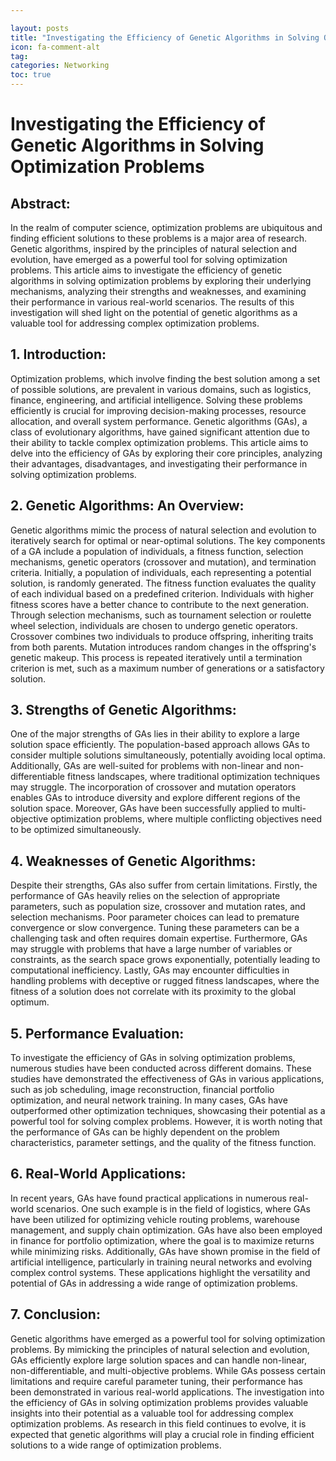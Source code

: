 ```yaml
---

layout: posts
title: "Investigating the Efficiency of Genetic Algorithms in Solving Optimization Problems"
icon: fa-comment-alt
tag:      
categories: Networking
toc: true
---
```




# Investigating the Efficiency of Genetic Algorithms in Solving Optimization Problems

## Abstract:
In the realm of computer science, optimization problems are ubiquitous and finding efficient solutions to these problems is a major area of research. Genetic algorithms, inspired by the principles of natural selection and evolution, have emerged as a powerful tool for solving optimization problems. This article aims to investigate the efficiency of genetic algorithms in solving optimization problems by exploring their underlying mechanisms, analyzing their strengths and weaknesses, and examining their performance in various real-world scenarios. The results of this investigation will shed light on the potential of genetic algorithms as a valuable tool for addressing complex optimization problems.

## 1. Introduction:
Optimization problems, which involve finding the best solution among a set of possible solutions, are prevalent in various domains, such as logistics, finance, engineering, and artificial intelligence. Solving these problems efficiently is crucial for improving decision-making processes, resource allocation, and overall system performance. Genetic algorithms (GAs), a class of evolutionary algorithms, have gained significant attention due to their ability to tackle complex optimization problems. This article aims to delve into the efficiency of GAs by exploring their core principles, analyzing their advantages, disadvantages, and investigating their performance in solving optimization problems.

## 2. Genetic Algorithms: An Overview:
Genetic algorithms mimic the process of natural selection and evolution to iteratively search for optimal or near-optimal solutions. The key components of a GA include a population of individuals, a fitness function, selection mechanisms, genetic operators (crossover and mutation), and termination criteria. Initially, a population of individuals, each representing a potential solution, is randomly generated. The fitness function evaluates the quality of each individual based on a predefined criterion. Individuals with higher fitness scores have a better chance to contribute to the next generation. Through selection mechanisms, such as tournament selection or roulette wheel selection, individuals are chosen to undergo genetic operators. Crossover combines two individuals to produce offspring, inheriting traits from both parents. Mutation introduces random changes in the offspring's genetic makeup. This process is repeated iteratively until a termination criterion is met, such as a maximum number of generations or a satisfactory solution.

## 3. Strengths of Genetic Algorithms:
One of the major strengths of GAs lies in their ability to explore a large solution space efficiently. The population-based approach allows GAs to consider multiple solutions simultaneously, potentially avoiding local optima. Additionally, GAs are well-suited for problems with non-linear and non-differentiable fitness landscapes, where traditional optimization techniques may struggle. The incorporation of crossover and mutation operators enables GAs to introduce diversity and explore different regions of the solution space. Moreover, GAs have been successfully applied to multi-objective optimization problems, where multiple conflicting objectives need to be optimized simultaneously.

## 4. Weaknesses of Genetic Algorithms:
Despite their strengths, GAs also suffer from certain limitations. Firstly, the performance of GAs heavily relies on the selection of appropriate parameters, such as population size, crossover and mutation rates, and selection mechanisms. Poor parameter choices can lead to premature convergence or slow convergence. Tuning these parameters can be a challenging task and often requires domain expertise. Furthermore, GAs may struggle with problems that have a large number of variables or constraints, as the search space grows exponentially, potentially leading to computational inefficiency. Lastly, GAs may encounter difficulties in handling problems with deceptive or rugged fitness landscapes, where the fitness of a solution does not correlate with its proximity to the global optimum.

## 5. Performance Evaluation:
To investigate the efficiency of GAs in solving optimization problems, numerous studies have been conducted across different domains. These studies have demonstrated the effectiveness of GAs in various applications, such as job scheduling, image reconstruction, financial portfolio optimization, and neural network training. In many cases, GAs have outperformed other optimization techniques, showcasing their potential as a powerful tool for solving complex problems. However, it is worth noting that the performance of GAs can be highly dependent on the problem characteristics, parameter settings, and the quality of the fitness function.

## 6. Real-World Applications:
In recent years, GAs have found practical applications in numerous real-world scenarios. One such example is in the field of logistics, where GAs have been utilized for optimizing vehicle routing problems, warehouse management, and supply chain optimization. GAs have also been employed in finance for portfolio optimization, where the goal is to maximize returns while minimizing risks. Additionally, GAs have shown promise in the field of artificial intelligence, particularly in training neural networks and evolving complex control systems. These applications highlight the versatility and potential of GAs in addressing a wide range of optimization problems.

## 7. Conclusion:
Genetic algorithms have emerged as a powerful tool for solving optimization problems. By mimicking the principles of natural selection and evolution, GAs efficiently explore large solution spaces and can handle non-linear, non-differentiable, and multi-objective problems. While GAs possess certain limitations and require careful parameter tuning, their performance has been demonstrated in various real-world applications. The investigation into the efficiency of GAs in solving optimization problems provides valuable insights into their potential as a valuable tool for addressing complex optimization problems. As research in this field continues to evolve, it is expected that genetic algorithms will play a crucial role in finding efficient solutions to a wide range of optimization problems.